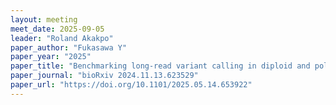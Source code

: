 ```yaml
---
layout: meeting
meet_date: 2025-09-05
leader: "Roland Akakpo"
paper_author: "Fukasawa Y"
paper_year: "2025"
paper_title: "Benchmarking long-read variant calling in diploid and polyploid genomes: insights from human and plants"
paper_journal: "bioRxiv 2024.11.13.623529"
paper_url: "https://doi.org/10.1101/2025.05.14.653922"
---
```


